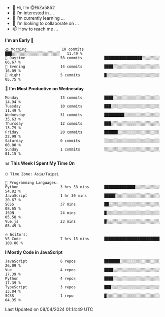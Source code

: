 - 👋 Hi, I’m @EliZa5852
- 👀 I’m interested in ...
- 🌱 I’m currently learning ...
- 💞️ I’m looking to collaborate on ...
- 📫 How to reach me ...

<!--START_SECTION:waka-->
**I'm an Early 🐤** 

```text
🌞 Morning                10 commits          ███░░░░░░░░░░░░░░░░░░░░░░   11.49 % 
🌆 Daytime                58 commits          █████████████████░░░░░░░░   66.67 % 
🌃 Evening                14 commits          ████░░░░░░░░░░░░░░░░░░░░░   16.09 % 
🌙 Night                  5 commits           █░░░░░░░░░░░░░░░░░░░░░░░░   05.75 % 
```
📅 **I'm Most Productive on Wednesday** 

```text
Monday                   13 commits          ████░░░░░░░░░░░░░░░░░░░░░   14.94 % 
Tuesday                  10 commits          ███░░░░░░░░░░░░░░░░░░░░░░   11.49 % 
Wednesday                31 commits          █████████░░░░░░░░░░░░░░░░   35.63 % 
Thursday                 12 commits          ███░░░░░░░░░░░░░░░░░░░░░░   13.79 % 
Friday                   20 commits          ██████░░░░░░░░░░░░░░░░░░░   22.99 % 
Saturday                 0 commits           ░░░░░░░░░░░░░░░░░░░░░░░░░   00.00 % 
Sunday                   1 commits           ░░░░░░░░░░░░░░░░░░░░░░░░░   01.15 % 
```


📊 **This Week I Spent My Time On** 

```text
🕑︎ Time Zone: Asia/Taipei

💬 Programming Languages: 
Python                   3 hrs 58 mins       ██████████████░░░░░░░░░░░   54.82 % 
JavaScript               1 hr 30 mins        █████░░░░░░░░░░░░░░░░░░░░   20.67 % 
SCSS                     37 mins             ██░░░░░░░░░░░░░░░░░░░░░░░   08.65 % 
JSON                     24 mins             █░░░░░░░░░░░░░░░░░░░░░░░░   05.58 % 
Vue.js                   23 mins             █░░░░░░░░░░░░░░░░░░░░░░░░   05.49 % 

🔥 Editors: 
VS Code                  7 hrs 15 mins       █████████████████████████   100.00 % 
```

**I Mostly Code in JavaScript** 

```text
JavaScript               6 repos             ███████░░░░░░░░░░░░░░░░░░   26.09 % 
Vue                      4 repos             ████░░░░░░░░░░░░░░░░░░░░░   17.39 % 
Python                   4 repos             ████░░░░░░░░░░░░░░░░░░░░░   17.39 % 
TypeScript               3 repos             ███░░░░░░░░░░░░░░░░░░░░░░   13.04 % 
SCSS                     1 repo              █░░░░░░░░░░░░░░░░░░░░░░░░   04.35 % 
```




 Last Updated on 08/04/2024 01:14:49 UTC
<!--END_SECTION:waka-->
